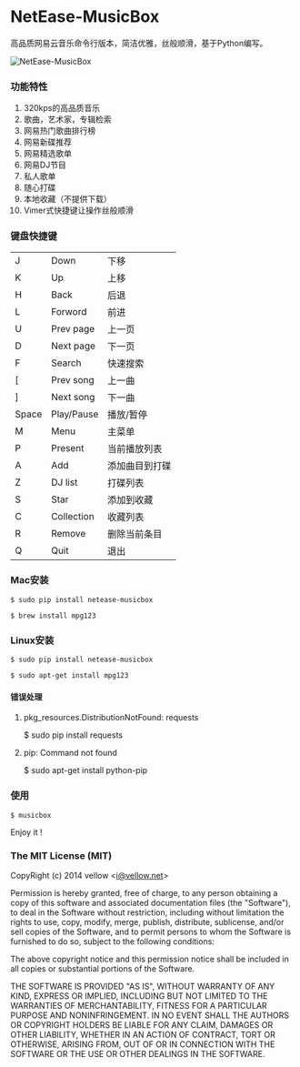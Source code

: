 NetEase-MusicBox
=================

高品质网易云音乐命令行版本，简洁优雅，丝般顺滑，基于Python编写。

![NetEase-MusicBox](http://i.imgur.com/J5353vK.gif)

### 功能特性

1. 320kps的高品质音乐
2. 歌曲，艺术家，专辑检索
3. 网易热门歌曲排行榜
4. 网易新碟推荐
5. 网易精选歌单
6. 网易DJ节目
7. 私人歌单
8. 随心打碟
9. 本地收藏（不提供下载）
10. Vimer式快捷键让操作丝般顺滑

### 键盘快捷键

<table>
	<tr> <td>J</td> <td>Down</td> <td>下移</td> </tr>
	<tr> <td>K</td> <td>Up</td> <td>上移</td> </tr>
	<tr> <td>H</td> <td>Back</td> <td>后退</td> </tr>
	<tr> <td>L</td> <td>Forword</td> <td>前进</td> </tr>
	<tr> <td>U</td> <td>Prev page</td> <td>上一页</td> </tr>
	<tr> <td>D</td> <td>Next page</td> <td>下一页</td> </tr>
	<tr> <td>F</td> <td>Search</td> <td>快速搜索</td> </tr>
	<tr> <td>[</td> <td>Prev song</td> <td>上一曲</td> </tr>
	<tr> <td>]</td> <td>Next song</td> <td>下一曲</td> </tr>
	<tr> <td>Space</td> <td>Play/Pause</td> <td>播放/暂停</td> </tr>
	<tr> <td>M</td> <td>Menu</td> <td>主菜单</td> </tr>
	<tr> <td>P</td> <td>Present</td> <td>当前播放列表</td> </tr>
	<tr> <td>A</td> <td>Add</td> <td>添加曲目到打碟</td> </tr>
	<tr> <td>Z</td> <td>DJ list</td> <td>打碟列表</td> </tr>
	<tr> <td>S</td> <td>Star</td> <td>添加到收藏</td> </tr>
	<tr> <td>C</td> <td>Collection</td> <td>收藏列表</td> </tr>
	<tr> <td>R</td> <td>Remove</td> <td>删除当前条目</td> </tr>
	<tr> <td>Q</td> <td>Quit</td> <td>退出</td> </tr>
</table>


### Mac安装

	$ sudo pip install netease-musicbox

	$ brew install mpg123

### Linux安装

	$ sudo pip install netease-musicbox

	$ sudo apt-get install mpg123

#### 错误处理

1. pkg_resources.DistributionNotFound: requests
	
	$ sudo pip install requests

2. pip: Command not found

	$ sudo apt-get install python-pip
	

### 使用

	$ musicbox


Enjoy it !

### The MIT License (MIT)

CopyRight (c) 2014 vellow  &lt;<a href="mailto:i@vellow.net">i@vellow.net</a>&gt;

Permission is hereby granted, free of charge, to any person obtaining a copy
of this software and associated documentation files (the "Software"), to deal
in the Software without restriction, including without limitation the rights
to use, copy, modify, merge, publish, distribute, sublicense, and/or sell
copies of the Software, and to permit persons to whom the Software is
furnished to do so, subject to the following conditions:

The above copyright notice and this permission notice shall be included in
all copies or substantial portions of the Software.

THE SOFTWARE IS PROVIDED "AS IS", WITHOUT WARRANTY OF ANY KIND, EXPRESS OR
IMPLIED, INCLUDING BUT NOT LIMITED TO THE WARRANTIES OF MERCHANTABILITY,
FITNESS FOR A PARTICULAR PURPOSE AND NONINFRINGEMENT. IN NO EVENT SHALL THE
AUTHORS OR COPYRIGHT HOLDERS BE LIABLE FOR ANY CLAIM, DAMAGES OR OTHER
LIABILITY, WHETHER IN AN ACTION OF CONTRACT, TORT OR OTHERWISE, ARISING FROM,
OUT OF OR IN CONNECTION WITH THE SOFTWARE OR THE USE OR OTHER DEALINGS IN
THE SOFTWARE.

